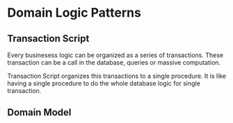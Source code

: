 # Domain Logic Patterns

## Transaction Script

Every businesess logic can be organized as a series of transactions. These transaction can be a call in the database, queries or massive computation.

Transaction Script organizes this transactions to a single procedure. It is like having a single procedure to do the whole database logic for single transaction.

## Domain Model

